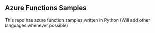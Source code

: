 ## Azure Functions Samples

This repo has azure function samples written in Python (Will add other languages whenever possible)


